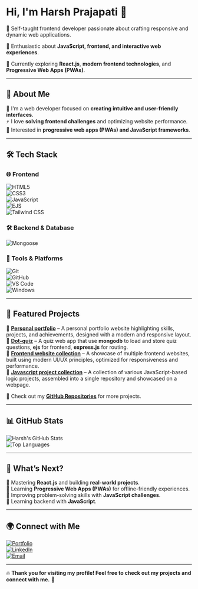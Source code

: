 # Hi, I'm Harsh Prajapati 👋

🔹 Self-taught frontend developer passionate about crafting responsive and dynamic web applications.

🔹 Enthusiastic about **JavaScript, frontend, and interactive web experiences**. 

🔹 Currently exploring **React.js**, **modern frontend technologies**, and **Progressive Web Apps (PWAs)**.  


---

## 🚀 About Me  
🎯 I'm a web developer focused on **creating intuitive and user-friendly interfaces**.  
⚡ I love **solving frontend challenges** and optimizing website performance.  
📌 Interested in **progressive web apps (PWAs) and JavaScript frameworks**.  

---

## 🛠️ Tech Stack

### 🌐 Frontend
![HTML5](https://img.shields.io/badge/HTML5-E34F26?style=for-the-badge&logo=html5&logoColor=white)  
![CSS3](https://img.shields.io/badge/CSS3-1572B6?style=for-the-badge&logo=css3&logoColor=white)  
![JavaScript](https://img.shields.io/badge/JavaScript-F7DF1E?style=for-the-badge&logo=javascript&logoColor=black)  
![EJS](https://img.shields.io/badge/EJS-8A2BE2?style=for-the-badge&logo=ejs&logoColor=white)  
![Tailwind CSS](https://img.shields.io/badge/TailwindCSS-38B2AC?style=for-the-badge&logo=tailwind-css&logoColor=white)  

### 🛠️ Backend & Database
![Mongoose](https://img.shields.io/badge/Mongoose-880000?style=for-the-badge&logo=mongoose&logoColor=white)  

### 🔧 Tools & Platforms
![Git](https://img.shields.io/badge/Git-F05032?style=for-the-badge&logo=git&logoColor=white)  
![GitHub](https://img.shields.io/badge/GitHub-181717?style=for-the-badge&logo=github&logoColor=white)  
![VS Code](https://img.shields.io/badge/VSCode-007ACC?style=for-the-badge&logo=visual-studio-code&logoColor=white)  
![Windows](https://img.shields.io/badge/Windows-0078D6?style=for-the-badge&logo=windows&logoColor=white)  



---

## 🚀 Featured Projects  
🔹 **[Personal portfolio](https://dothp-harshu.github.io/portfolio/)** – A personal portfolio website highlighting skills, projects, and achievements, designed with a modern and responsive layout.  
🔹 **[Dot-quiz](https://dothp-harshu.github.com/dot-quiz/)** – A quiz web app that use **mongodb** to load and store quiz questions, **ejs** for frontend, **express.js** for routing.  
🔹 **[Frontend website collection](https://dothp-harshu.github.io/web_projects/docs/)** –  A showcase of multiple frontend websites, built using modern UI/UX principles, optimized for responsiveness and performance.  
🔹 **[Javascript project collection](https://dothp-harshu.github.io/js_portfolio.github.io/)** –  A collection of various JavaScript-based logic projects, assembled into a single repository and showcased on a webpage.

🔗 Check out my **[GitHub Repositories](https://github.com/your-github-username?tab=repositories)** for more projects.  

---

## 📊 GitHub Stats  
![Harsh's GitHub Stats](https://github-readme-stats.vercel.app/api?username=dothp-harshu&show_icons=true&theme=dark)  
![Top Languages](https://github-readme-stats.vercel.app/api/top-langs/?username=dothp-harshu&layout=compact&theme=dark)  

---

## 🎯 What’s Next?  
🔹 Mastering **React.js** and building **real-world projects**.  
🔹 Learning **Progressive Web Apps (PWAs)** for offline-friendly experiences.  
🔹 Improving problem-solving skills with **JavaScript challenges**.  
🔹 Learning backend with **JavaScript**.  

---

## 🌍 Connect with Me  
[![Portfolio](https://img.shields.io/badge/Portfolio-Visit-blue?style=for-the-badge)](https://dothp-harshu.github.io/portfolio/)  
[![LinkedIn](https://img.shields.io/badge/LinkedIn-Connect-blue?style=for-the-badge&logo=linkedin)](https://linkedin.com/in/dothp)  
[![Email](https://img.shields.io/badge/Email-Contact%20Me-red?style=for-the-badge&logo=gmail&logoColor=white)](mailto:harshprajapati3636@gmail.com)
 

---

🔥 **Thank you for visiting my profile! Feel free to check out my projects and connect with me.** 🚀
